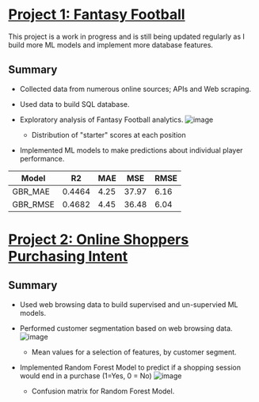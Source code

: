 # [Project 1: Fantasy Football](https://github.com/brock-ricker/fantasy_football)

This project is a work in progress and is still being updated regularly as I build more ML models and implement more database features.

Summary
---
* Collected data from numerous online sources; APIs and Web scraping.

* Used data to build SQL database.

* Exploratory analysis of Fantasy Football analytics.
![image](https://user-images.githubusercontent.com/99829862/178310349-d1f9e728-06e5-4cb8-a297-4f147048f94e.png)
  * Distribution of "starter" scores at each position

* Implemented ML models to make predictions about individual player performance.

| Model | R2 | MAE | MSE | RMSE |
| ------------- | ------------- | ------------- | ------------- | ------------- |
| GBR_MAE | 0.4464 | 4.25 | 37.97 | 6.16 |
| GBR_RMSE | 0.4682 | 4.45 | 36.48 | 6.04 |

# [Project 2: Online Shoppers Purchasing Intent](https://github.com/brock-ricker/Online-Shoppers-Purchasing-Intent)

Summary
---
* Used web browsing data to build supervised and un-supervied ML models.

* Performed customer segmentation based on web browsing data.
![image](https://user-images.githubusercontent.com/99829862/178315857-de2b5a09-7a43-4ee1-afba-e6434eae4339.png)
  * Mean values for a selection of features, by customer segment.

* Implemented Random Forest Model to predict if a shopping session would end in a purchase (1=Yes, 0 = No)
![image](https://user-images.githubusercontent.com/99829862/178316756-60bcbdc4-18b3-4592-87ef-67367eecffec.png)
  * Confusion matrix for Random Forest Model.
